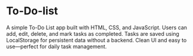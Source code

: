 # To-Do-list
A simple To-Do List app built with HTML, CSS, and JavaScript. Users can add, edit, delete, and mark tasks as completed. Tasks are saved using LocalStorage for persistent data without a backend. Clean UI and easy to use—perfect for daily task management.
